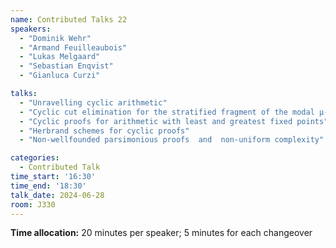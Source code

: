 ```yaml
---
name: Contributed Talks 22
speakers: 
  - "Dominik Wehr"
  - "Armand Feuilleaubois"
  - "Lukas Melgaard"
  - "Sebastian Enqvist"
  - "Gianluca Curzi"

talks: 
  - "Unravelling cyclic arithmetic"
  - "Cyclic cut elimination for the stratified fragment of the modal μ-calculus"
  - "Cyclic proofs for arithmetic with least and greatest fixed points"
  - "Herbrand schemes for cyclic proofs"
  - "Non-wellfounded parsimonious proofs  and  non-uniform complexity"

categories:
  - Contributed Talk
time_start: '16:30'
time_end: '18:30'
talk_date: 2024-06-28
room: J330
---
```

**Time allocation:** 20 minutes per speaker; 5 minutes for each changeover
